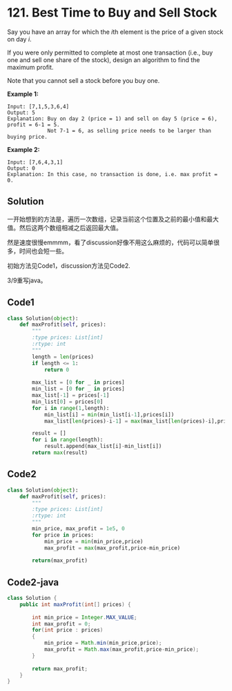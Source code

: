 # 121. Best Time to Buy and Sell Stock

Say you have an array for which the *i*th element is the price of a given stock on day *i*.

If you were only permitted to complete at most one transaction (i.e., buy one and sell one share of the stock), design an algorithm to find the maximum profit.

Note that you cannot sell a stock before you buy one.

**Example 1:**

```
Input: [7,1,5,3,6,4]
Output: 5
Explanation: Buy on day 2 (price = 1) and sell on day 5 (price = 6), profit = 6-1 = 5.
             Not 7-1 = 6, as selling price needs to be larger than buying price.
```

**Example 2:**

```
Input: [7,6,4,3,1]
Output: 0
Explanation: In this case, no transaction is done, i.e. max profit = 0.
```



## Solution

一开始想到的方法是，遍历一次数组，记录当前这个位置及之前的最小值和最大值。然后这两个数组相减之后返回最大值。

然是速度很慢emmmm，看了discussion好像不用这么麻烦的，代码可以简单很多，时间也会短一些。

初始方法见Code1，discussion方法见Code2.

3/9重写java。



## Code1

```python
class Solution(object):
    def maxProfit(self, prices):
        """
        :type prices: List[int]
        :rtype: int
        """
        length = len(prices)
        if length <= 1:
            return 0
        
        max_list = [0 for _ in prices]
        min_list = [0 for _ in prices]
        max_list[-1] = prices[-1]
        min_list[0] = prices[0]
        for i in range(1,length):
            min_list[i] = min(min_list[i-1],prices[i])
            max_list[len(prices)-i-1] = max(max_list[len(prices)-i],prices[len(prices)-i-1])

        result = []
        for i in range(length):
            result.append(max_list[i]-min_list[i])
        return max(result)
```



## Code2

```python
class Solution(object):
    def maxProfit(self, prices):
        """
        :type prices: List[int]
        :rtype: int
        """
        min_price, max_profit = 1e5, 0
        for price in prices:
            min_price = min(min_price,price)
            max_profit = max(max_profit,price-min_price)
            
        return(max_profit)
```



## Code2-java

```java
class Solution {
    public int maxProfit(int[] prices) {
        
        int min_price = Integer.MAX_VALUE;
        int max_profit = 0;
        for(int price : prices)
        {
            min_price = Math.min(min_price,price);
            max_profit = Math.max(max_profit,price-min_price);
        }
        
        return max_profit;
    }
}
```

